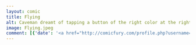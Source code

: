 ```yaml
---
layout: comic
title: Flying
alt: Caveman dreamt of tapping a button of the right color at the right time so a number on a screen will increase.
image: Flying.jpeg
comment: [{'date': '<a href="http://comicfury.com/profile.php?username=tecco_dsilva" title="tecco_dsilva">tecco_dsilva</a>', 'username': 'tecco_dsilva', 'comment': 'I thought I&#039;d try typing out the words to make up for my hopelessly unreadable handwriting but legibility just has no flavor.'}]
---
```

